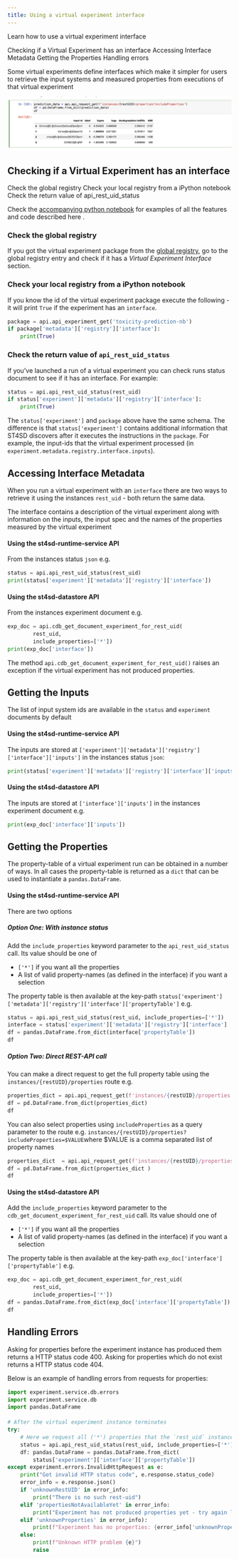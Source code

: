```yaml
---
title: Using a virtual experiment interface
---
```


<!--

  Copyright IBM Inc. All Rights Reserved.
  SPDX-License-Identifier: Apache-2.0

-->

<PageDescription>

Learn how to use a virtual experiment interface

</PageDescription>

<AnchorLinks>
  <AnchorLink>Checking if a Virtual Experiment has an interface</AnchorLink>
  <AnchorLink>Accessing Interface Metadata</AnchorLink>
  <AnchorLink>Getting the Properties</AnchorLink>
  <AnchorLink>Handling errors</AnchorLink>
</AnchorLinks>

Some virtual experiments define interfaces which make it simpler for users to retrieve the input systems and measured properties from executions of that virtual experiment

![image-20220915212832988](../assets/images/using-a-virtual-experiment-interface/image-20220915212832988.png)

## Checking if a Virtual Experiment has an interface

<AnchorLinks small>
  <AnchorLink>Check the global registry</AnchorLink>
  <AnchorLink>Check your local registry from a iPython notebook</AnchorLink>
  <AnchorLink>Check the return value of api_rest_uid_status</AnchorLink>
</AnchorLinks>

<InlineNotification>

Check the [accompanying python notebook](https://github.com/st4sd/st4sd-examples/blob/main/notebooks/ST4SD%20Runtime%20API%20Property%20Retrieval.ipynb) for examples of all the features and code described here .

</InlineNotification>

### Check the global registry

If you got the virtual experiment package from the [global registry](https://registry.st4sd.res.ibm.com/), go to the global registry entry and check if it has a *Virtual Experiment Interface* section.

### Check your local registry from a iPython notebook

If you know the id of the virtual experiment package execute the following - it will print `True` if the experiment has an `interface`.

```python
package = api.api_experiment_get('toxicity-prediction-nb')
if package['metadata']['registry']['interface']:
    print(True)
```

### Check the return value of `api_rest_uid_status`

If you've launched a run of a virtual experiment you can check runs status document to see if it has an interface. For example:

```python
status = api.api_rest_uid_status(rest_uid)
if status['experiment']['metadata']['registry']['interface']:
	print(True)
```

<InlineNotification>

The `status['experiment']` and `package` above have the same schema. The difference is that `status['experiment']` contains additional information that ST4SD discovers after it executes the instructions in the `package`. For example, the input-ids that the virtual experiment processed (in `experiment.metadata.registry.interface.inputs`).

</InlineNotification>

## Accessing Interface Metadata

When you run a virtual experiment with an `interface` there are two ways to retrieve it using the instances `rest_uid` - both return the same data.

The interface contains a description of the virtual experiment along with information on the inputs, the input spec and the names of the properties measured by the virtual experiment

#### Using the st4sd-runtime-service API

From the instances status `json` e.g.

```python
status = api.api_rest_uid_status(rest_uid)
print(status['experiment']['metadata']['registry']['interface'])
```

#### Using the st4sd-datastore API

From the instances experiment document e.g.

```python
exp_doc = api.cdb_get_document_experiment_for_rest_uid(
        rest_uid,
        include_properties=['*'])
print(exp_doc['interface'])
```

<InlineNotification>

The method `api.cdb_get_document_experiment_for_rest_uid()` raises an exception if the virtual experiment has not produced properties.

</InlineNotification>

## Getting the Inputs

The list of input system ids are available in the `status` and `experiment` documents by default

#### Using the st4sd-runtime-service API

The inputs are stored at `['experiment']['metadata']['registry']['interface']['inputs']` in the instances status `json`:

```python
print(status['experiment']['metadata']['registry']['interface']['inputs'])
```

#### Using the st4sd-datastore API

The inputs are stored at `['interface']['inputs']` in the instances experiment document e.g.

```python
print(exp_doc['interface']['inputs'])
```

## Getting the Properties

The property-table of a virtual experiment run can be obtained in a number of ways. In all cases the property-table is returned as a `dict` that can be used to instantiate a `pandas.DataFrame`.

#### Using the st4sd-runtime-service API

There are two options

##### Option One: With instance status

Add the `include_properties` keyword parameter to the `api_rest_uid_status` call. Its value should be one of

- `['*']` if you want all the properties
- A list of valid property-names (as defined in the interface) if you want a selection

The property table is then available at the key-path `status['experiment']['metadata']['registry']['interface']['propertyTable']` e.g.

```python
status = api.api_rest_uid_status(rest_uid, include_properties=['*'])
interface = status['experiment']['metadata']['registry']['interface']
df = pandas.DataFrame.from_dict(interface['propertyTable'])
df
```

##### Option Two: Direct REST-API call

You can make a direct request to get the full property table using the `instances/{restUID}/properties` route e.g.

```python
properties_dict = api.api_request_get(f'instances/{restUID}/properties')
df = pd.DataFrame.from_dict(properties_dict)
df
```

You can also select properties using `includeProperties` as a query parameter to the route e.g. `instances/{restUID}/properties?includeProperties=$VALUE`where $VALUE is a comma separated list of property names

```python
properties_dict  = api.api_request_get(f'instances/{restUID}/properties?includeProperties=logp')
df = pd.DataFrame.from_dict(properties_dict )
df
```

#### Using the st4sd-datastore API

Add the `include_properties` keyword parameter to the `cdb_get_document_experiment_for_rest_uid` call. Its value should one of

- `['*']` if you want all the properties
- A list of valid property-names (as defined in the interface) if you want a selection

The property table is then available at the key-path `exp_doc['interface']['propertyTable']` e.g.

```python
exp_doc = api.cdb_get_document_experiment_for_rest_uid(
        rest_uid,
        include_properties=['*'])
df = pandas.DataFrame.from_dict(exp_doc['interface']['propertyTable'])
df
```

## Handling Errors

<InlineNotification kind="warning"> Asking for properties before the experiment instance has produced them returns a HTTP status code 400. Asking for properties which do not exist returns a HTTP status code 404. </InlineNotification>

Below is an example of handling errors from requests for properties:

```python
import experiment.service.db.errors
import experiment.service.db
import pandas.DataFrame

# After the virtual experiment instance terminates
try:
    # Here we request all ('*') properties that the `rest_uid` instance measured
    status = api.api_rest_uid_status(rest_uid, include_properties=['*'])
    df: pandas.DataFrame = pandas.DataFrame.from_dict(
        status['experiment']['interface']['propertyTable'])
except experiment.errors.InvalidHttpRequest as e:
    print("Got invalid HTTP status code", e.response.status_code)
    error_info = e.response.json()
    if 'unknownRestUID' in error_info:
        print("There is no such rest-uid")
    elif 'propertiesNotAvailableYet' in error_info:
        print("Experiment has not produced properties yet - try again later")
    elif 'unknownProperties' in error_info):
        print(f"Experiment has no properties: {error_info['unknownProperties']}")
    else:
        print(f"Unknown HTTP problem {e}")
        raise
```
